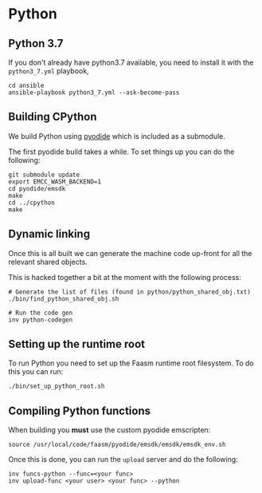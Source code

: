 # Python 

## Python 3.7

If you don't already have python3.7 available, you need to install it with the `python3_7.yml` playbook,

```
cd ansible
ansible-playbook python3_7.yml --ask-become-pass
```

## Building CPython

We build Python using [pyodide](https://github.com/iodide-project/pyodide) which is included as a submodule.

The first pyodide build takes a while. To set things up you can do the following:

```
git submodule update
export EMCC_WASM_BACKEND=1
cd pyodide/emsdk
make
cd ../cpython
make
```

## Dynamic linking

Once this is all built we can generate the machine code up-front for all the relevant shared objects.

This is hacked together a bit at the moment with the following process:

```
# Generate the list of files (found in python/python_shared_obj.txt)
./bin/find_python_shared_obj.sh

# Run the code gen
inv python-codegen
```

## Setting up the runtime root

To run Python you need to set up the Faasm runtime root filesystem. To do this you can run:

```
./bin/set_up_python_root.sh
```

## Compiling Python functions


When building you **must** use the custom pyodide emscripten:

```
source /usr/local/code/faasm/pyodide/emsdk/emsdk/emsdk_env.sh
```

Once this is done, you can run the `upload` server and do the following:

```
inv funcs-python --func=<your func>
inv upload-func <your user> <your func> --python
```

